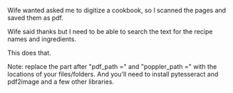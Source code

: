 Wife wanted asked me to digitize a cookbook, so I scanned the pages and saved them as pdf. 

Wife said thanks but I need to be able to search the text for the recipe names and ingredients. 

This does that. 

Note: replace the part after "pdf_path =" and "poppler_path =" with the locations of your files/folders. And you'll need to install pytesseract and pdf2image and a few other libraries.
